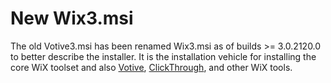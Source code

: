 # New Wix3.msi

The old Votive3.msi has been renamed Wix3.msi as of builds &gt;= 3.0.2120.0 to better describe the installer. It is the installation vehicle for installing the core WiX toolset and also <a href="votive.html">Votive</a>, <a href="clickthrough.html">ClickThrough</a>, and other WiX tools.

